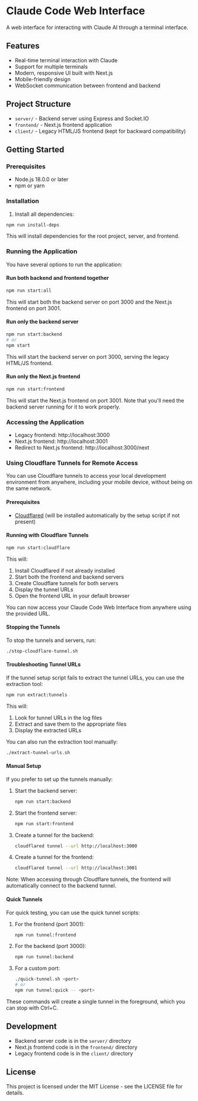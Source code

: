 # Claude Code Web Interface

A web interface for interacting with Claude AI through a terminal interface.

## Features

- Real-time terminal interaction with Claude
- Support for multiple terminals
- Modern, responsive UI built with Next.js
- Mobile-friendly design
- WebSocket communication between frontend and backend

## Project Structure

- `server/` - Backend server using Express and Socket.IO
- `frontend/` - Next.js frontend application
- `client/` - Legacy HTML/JS frontend (kept for backward compatibility)

## Getting Started

### Prerequisites

- Node.js 18.0.0 or later
- npm or yarn

### Installation

1. Install all dependencies:

```bash
npm run install-deps
```

This will install dependencies for the root project, server, and frontend.

### Running the Application

You have several options to run the application:

#### Run both backend and frontend together

```bash
npm run start:all
```

This will start both the backend server on port 3000 and the Next.js frontend on port 3001.

#### Run only the backend server

```bash
npm run start:backend
# or
npm start
```

This will start the backend server on port 3000, serving the legacy HTML/JS frontend.

#### Run only the Next.js frontend

```bash
npm run start:frontend
```

This will start the Next.js frontend on port 3001. Note that you'll need the backend server running for it to work properly.

### Accessing the Application

- Legacy frontend: http://localhost:3000
- Next.js frontend: http://localhost:3001
- Redirect to Next.js frontend: http://localhost:3000/next

### Using Cloudflare Tunnels for Remote Access

You can use Cloudflare tunnels to access your local development environment from anywhere, including your mobile device, without being on the same network.

#### Prerequisites

- [Cloudflared](https://developers.cloudflare.com/cloudflare-one/connections/connect-apps/install-and-setup/installation) (will be installed automatically by the setup script if not present)

#### Running with Cloudflare Tunnels

```bash
npm run start:cloudflare
```

This will:
1. Install Cloudflared if not already installed
2. Start both the frontend and backend servers
3. Create Cloudflare tunnels for both servers
4. Display the tunnel URLs
5. Open the frontend URL in your default browser

You can now access your Claude Code Web Interface from anywhere using the provided URL.

#### Stopping the Tunnels

To stop the tunnels and servers, run:

```bash
./stop-cloudflare-tunnel.sh
```

#### Troubleshooting Tunnel URLs

If the tunnel setup script fails to extract the tunnel URLs, you can use the extraction tool:

```bash
npm run extract:tunnels
```

This will:
1. Look for tunnel URLs in the log files
2. Extract and save them to the appropriate files
3. Display the extracted URLs

You can also run the extraction tool manually:

```bash
./extract-tunnel-urls.sh
```

#### Manual Setup

If you prefer to set up the tunnels manually:

1. Start the backend server:
   ```bash
   npm run start:backend
   ```

2. Start the frontend server:
   ```bash
   npm run start:frontend
   ```

3. Create a tunnel for the backend:
   ```bash
   cloudflared tunnel --url http://localhost:3000
   ```

4. Create a tunnel for the frontend:
   ```bash
   cloudflared tunnel --url http://localhost:3001
   ```

Note: When accessing through Cloudflare tunnels, the frontend will automatically connect to the backend tunnel.

#### Quick Tunnels

For quick testing, you can use the quick tunnel scripts:

1. For the frontend (port 3001):
   ```bash
   npm run tunnel:frontend
   ```

2. For the backend (port 3000):
   ```bash
   npm run tunnel:backend
   ```

3. For a custom port:
   ```bash
   ./quick-tunnel.sh <port>
   # or
   npm run tunnel:quick -- <port>
   ```

These commands will create a single tunnel in the foreground, which you can stop with Ctrl+C.

## Development

- Backend server code is in the `server/` directory
- Next.js frontend code is in the `frontend/` directory
- Legacy frontend code is in the `client/` directory

## License

This project is licensed under the MIT License - see the LICENSE file for details.